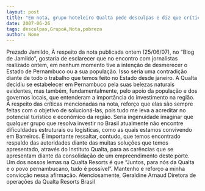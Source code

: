 ```yaml
---
layout: post
title: "Em nota, grupo hoteleiro Qualta pede desculpas e diz que críticas à pobreza de Barreiros ajudam a solucioná-la"
date: 2007-06-26
tags: desculpas,GrupoA,Nota,pobreza
author: None
---
```

Prezado Jamildo, 
&Agrave; respeito da nota publicada ontem (25/06/07), no &ldquo;Blog de Jamildo&rdquo;, gostaria de esclarecer que no encontro com jornalistas realizado ontem, em nenhum momento tive a inten&ccedil;&atilde;o de desmerecer o Estado de Pernambuco ou a sua popula&ccedil;&atilde;o. Isso seria uma contradi&ccedil;&atilde;o diante de todo o trabalho que temos feito no Estado desde janeiro. 
A Qualta decidiu se estabelecer em Pernambuco pela suas belezas naturais evidentes, mas tamb&eacute;m, fundamentalmente, pelo apoio da popula&ccedil;&atilde;o e dos governos locais, que entenderam a import&acirc;ncia do investimento na regi&atilde;o.
A respeito das cr&iacute;ticas mencionadas na nota, refor&ccedil;o que elas s&atilde;o sempre feitas com o objetivo de solucion&aacute;-las, pois tudo me leva a acreditar no potencial tur&iacute;stico e econ&ocirc;mico da regi&atilde;o. 
Seria ingenuidade imaginar que qualquer grupo que resolva investir no Brasil atualmente n&atilde;o encontre dificuldades estruturais ou log&iacute;sticas, como as quais estamos convivendo em Barreiros. &Eacute; importante ressaltar, contudo, que temos encontrado respaldo das autoridades diante das muitas solu&ccedil;&otilde;es que temos apresentado, atrav&eacute;s do Instituto Qualta, para as car&ecirc;ncias que se apresentam diante da consolida&ccedil;&atilde;o de um empreendimento deste porte.&nbsp; 
Um dos nossos lemas na Qualta Resorts &eacute; que &ldquo;Juntos, para n&oacute;s da Qualta e o povo pernambucano, tudo &eacute; poss&iacute;vel&rdquo;. Mantenho e refor&ccedil;o a minha convic&ccedil;&atilde;o nessa afirma&ccedil;&atilde;o. 
Atenciosamente, 
Geraldine Arnaud 
Diretora de opera&ccedil;&otilde;es da Qualta Resorts Brasil  